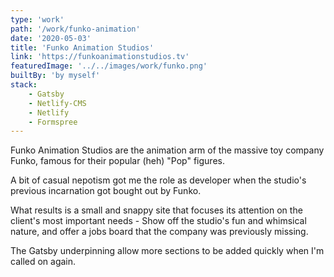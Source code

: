 ```yaml
---
type: 'work'
path: '/work/funko-animation'
date: '2020-05-03'
title: 'Funko Animation Studios'
link: 'https://funkoanimationstudios.tv'
featuredImage: '../../images/work/funko.png'
builtBy: 'by myself'
stack:
    - Gatsby
    - Netlify-CMS
    - Netlify
    - Formspree
---
```


Funko Animation Studios are the animation arm of the massive toy company Funko, famous for their popular (heh) "Pop" figures.

A bit of casual nepotism got me the role as developer when the studio's previous incarnation got bought out by Funko.

What results is a small and snappy site that focuses its attention on the client's most important needs - Show off the studio's fun and whimsical nature, and offer a jobs board that the company was previously missing.

The Gatsby underpinning allow more sections to be added quickly when I'm called on again.
